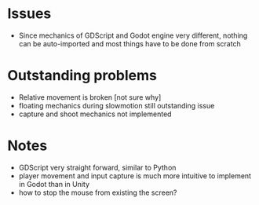 # Issues

- Since mechanics of GDScript and Godot engine very different, nothing can be auto-imported and most things have to be done from scratch

# Outstanding problems

- Relative movement is broken [not sure why]
- floating mechanics during slowmotion still outstanding issue
- capture and shoot mechanics not implemented


# Notes

- GDScript very straight forward, similar to Python
- player movement and input capture is much more intuitive to implement in Godot than in Unity
- how to stop the mouse from existing the screen?